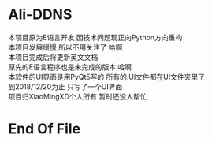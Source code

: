 # Ali-DDNS
本项目原为E语言开发 因技术问题现正向Python方向重构  
本项目发展缓慢 所以不用关注了 哈啊  
本项目完成后将更新英文文档  
原先的E语言程序也是未完成的版本 哈啊  
本软件的UI界面是用PyQt5写的 所有的.UI文件都在UI文件夹里了  
到2018/12/20为止 只写了一个UI界面  
项目归XiaoMingXD个人所有 暂时还没人帮忙  
# End Of File